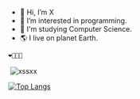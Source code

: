 - 👋 Hi, I’m X
- 👀 I’m interested in programming.
- 📖 I'm studying Computer Science.
- 🌎 I live on planet Earth.

`❤️🧡💜💙`

<p>&nbsp;<img align="center" src="https://github-readme-stats.vercel.app/api?username=xssxx&show_icons=true&locale=en" alt="xssxx" /></p>

[![Top Langs](https://github-readme-stats.vercel.app/api/top-langs/?username=xssxx&layout=compact)](https://github.com/anuraghazra/github-readme-stats)

<!---
koonx6520/koonx6520 is a ✨ special ✨ repository because its `README.md` (this file) appears on your GitHub profile.
You can click the Preview link to take a look at your changes.
--->
